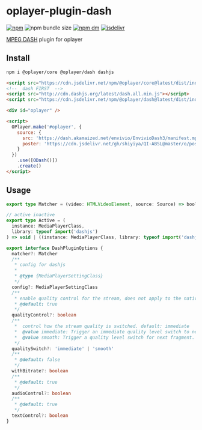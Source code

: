 # oplayer-plugin-dash

[![npm](https://img.shields.io/npm/v/@oplayer/dash?style=flat-square&label=@oplayer/dash)](https://www.npmjs.com/package/@oplayer/dash)
![npm bundle size](https://img.shields.io/bundlephobia/minzip/@oplayer/dash?style=flat-square)
[![npm dm](https://img.shields.io/npm/dm/@oplayer/dash?style=flat-square)](https://www.npmjs.com/package/@oplayer/dash)
[![jsdelivr](https://data.jsdelivr.com/v1/package/npm/@oplayer/dash/badge)](https://www.jsdelivr.com/package/npm/@oplayer/dash)

[MPEG DASH](https://github.com/Dash-Industry-Forum/dash.js) plugin for oplayer

## Install

```bash
npm i @oplayer/core @oplayer/dash dashjs
```

```html
<script src="https://cdn.jsdelivr.net/npm/@oplayer/core@latest/dist/index.min.js"></script>
<!--  dash FIRST  -->
<script src="http://cdn.dashjs.org/latest/dash.all.min.js"></script>
<script src="https://cdn.jsdelivr.net/npm/@oplayer/dash@latest/dist/index.min.js"></script>

<div id="oplayer" />

<script>
  OPlayer.make('#oplayer', {
    source: {
      src: 'https://dash.akamaized.net/envivio/EnvivioDash3/manifest.mpd',
      poster: 'https://cdn.jsdelivr.net/gh/shiyiya/QI-ABSL@master/o/poster.png'
    }
  })
    .use([ODash()])
    .create()
</script>
```

## Usage

```ts
export type Matcher = (video: HTMLVideoElement, source: Source) => boolean

// active inactive
export type Active = (
  instance: MediaPlayerClass,
  library: typeof import('dashjs')
) => void | ((instance: MediaPlayerClass, library: typeof import('dashjs')) => void)

export interface DashPluginOptions {
  matcher?: Matcher
  /**
   * config for dashjs
   *
   * @type {MediaPlayerSettingClass}
   */
  config?: MediaPlayerSettingClass
  /**
   * enable quality control for the stream, does not apply to the native (iPhone) clients.
   * @default: true
   */
  qualityControl?: boolean
  /**
   *  control how the stream quality is switched. default: immediate
   *  @value immediate: Trigger an immediate quality level switch to new quality level. This will abort the current fragment request if any, flush the whole buffer, and fetch fragment matching with current position and requested quality level.
   *  @value smooth: Trigger a quality level switch for next fragment. This could eventually flush already buffered next fragment.
   */
  qualitySwitch?: 'immediate' | 'smooth'
  /**
   * @default: false
   */
  withBitrate?: boolean
  /**
   * @default: true
   */
  audioControl?: boolean
  /**
   * @default: true
   */
  textControl?: boolean
}
```
